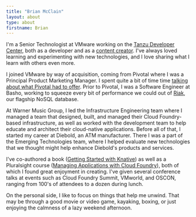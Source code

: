 ```yaml
---
title: "Brian McClain"
layout: about
type: about
firstname: Brian
---
```


I'm a Senior Technologist at VMware working on the [Tanzu Developer Center](https://tanzu.vmware.com/developer/), both as a developer and as a [content creator](https://tanzu.vmware.com/developer/team/brian-mcclain/). I've always loved learning and experimenting with new technologies, and I love sharing what I learn with others even more.

I joined VMware by way of acquisition, coming from Pivotal where I was a Principal Product Marketing Manager. I spent quite a bit of time time [talking about what Pivotal had to offer](https://tanzu.vmware.com/content/authors/brian-mcclain). Prior to Pivotal, I was a Software Engineer at Basho, working to squeeze every bit of performance we could out of [Riak](https://riak.com/), our flagship NoSQL database. 

At Warner Music Group, I led the Infrastructure Engineering team where I managed a team that designed, built, and managed their Cloud Foundry-based infrastructure, as well as worked with the development team to help educate and architect their cloud-native applications. Before all of that, I started my career at Diebold, an ATM manufacturer. There I was a part of the Emerging Technologies team, where I helped evaluate new technologies that we thought might help enhance Diebold's products and services.

I've co-authored a book ([Getting Started with Knative](https://www.oreilly.com/library/view/getting-started-with/9781492047025/)) as well as a Pluralsight course ([Managing Applications with Cloud Foundry](https://www.pluralsight.com/authors/brian-mcclain)), both of which I found great enjoyment in creating. I've given several conference talks at events such as Cloud Foundry Summit, VMworld, and OSCON, ranging from 100's of attendees to a dozen during lunch.

On the personal side, I like to focus on things that help me unwind. That may be through a good movie or video game, kayaking, boxing, or just enjoying the calmness of a lazy weekend afternoon.
